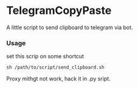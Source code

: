 # TelegramCopyPaste
A little script to send clipboard to telegram via bot.

### Usage
set this scrip on some shortcut

```
sh /path/to/script/send_clipboard.sh
```
Proxy mithgt not work, hack it in .py sript.
